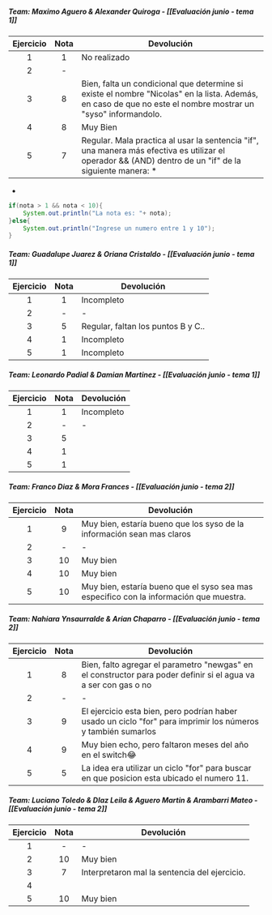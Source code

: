 
##### Team: Maximo Aguero & Alexander Quiroga - [[Evaluación junio - tema 1]]

| Ejercicio | Nota | Devolución                                                                                                                                                   |
| :-------: | :--: | ------------------------------------------------------------------------------------------------------------------------------------------------------------ |
|     1     |  1   | No realizado                                                                                                                                                 |
|     2     |  -   |                                                                                                                                                              |
|     3     |  8   | Bien, falta un condicional que determine si existe el nombre "Nicolas" en la lista. Además, en caso de que no este el nombre mostrar un "syso" informandolo. |
|     4     |  8   | Muy Bien                                                                                                                                                     |
|     5     |  7   | Regular. Mala practica al usar la sentencia "if", una manera más efectiva es utilizar el operador && (AND) dentro de un "if" de la siguiente manera:  *<br>  |
*
```java
if(nota > 1 && nota < 10){
	System.out.println("La nota es: "+ nota);
}else{
	System.out.println("Ingrese un numero entre 1 y 10");
}
```


##### Team: Guadalupe Juarez & Oriana Cristaldo - [[Evaluación junio - tema 1]]

| Ejercicio | Nota | Devolución                         |
| :-------: | :--: | ---------------------------------- |
|     1     |  1   | Incompleto                         |
|     2     |  -   | -                                  |
|     3     |  5   | Regular, faltan los puntos B y C.. |
|     4     |  1   | Incompleto                         |
|     5     |  1   | Incompleto                         |

##### Team: Leonardo Padial & Damian Martinez - [[Evaluación junio - tema 1]]

| Ejercicio | Nota | Devolución |
| :-------: | :--: | ---------- |
|     1     |  1   | Incompleto |
|     2     |  -   | -          |
|     3     |  5   |            |
|     4     |  1   |            |
|     5     |  1   |            |


##### Team: Franco Diaz & Mora Frances - [[Evaluación junio - tema 2]]

| Ejercicio | Nota | Devolución                                                                             |
| :-------: | :--: | -------------------------------------------------------------------------------------- |
|     1     |  9   | Muy bien, estaría bueno que los syso de la información sean mas claros                 |
|     2     |  -   | -                                                                                      |
|     3     |  10  | Muy bien                                                                               |
|     4     |  10  | Muy bien                                                                               |
|     5     |  10  | Muy bien, estaría bueno que el syso sea mas especifico con la información que muestra. |


##### Team: Nahiara Ynsaurralde & Arian Chaparro - [[Evaluación junio - tema 2]]

| Ejercicio | Nota | Devolución                                                                                                      |
| :-------: | :--: | --------------------------------------------------------------------------------------------------------------- |
|     1     |  8   | Bien, falto agregar el parametro "newgas" en el constructor para poder definir si el agua va a ser con gas o no |
|     2     |  -   | -                                                                                                               |
|     3     |  9   | El ejercicio esta bien, pero podrían haber usado un ciclo "for" para imprimir los números y también sumarlos    |
|     4     |  9   | Muy bien echo, pero faltaron meses del año en el switch😂                                                       |
|     5     |  5   | La idea era utilizar un ciclo "for" para buscar en que posicion esta ubicado el numero 11.                      |

##### Team: Luciano Toledo & DIaz Leila & Aguero Martin & Arambarri Mateo - [[Evaluación junio - tema 2]]

| Ejercicio | Nota | Devolución                                    |
| :-------: | :--: | --------------------------------------------- |
|     1     |  -   | -                                             |
|     2     |  10  | Muy bien                                      |
|     3     |  7   | Interpretaron mal la sentencia del ejercicio. |
|     4     |      |                                               |
|     5     |  10  | Muy bien                                      |

